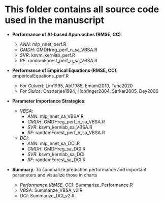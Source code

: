 # This folder contains all source code used in the manuscript

- **Performance of AI-based Approaches (RMSE, CC)**: 
  - *ANN*: mlp_nnet_perf.R
  - *GMDH*: GMDHreg_perf_n_sa_VBSA.R
  - *SVR*: ksvm_kernlab_perf.R
  - *RF*: randomForest_perf_n_sa_VBSA.R
 
- **Performance of Empirical Equations (RMSE, CC)**: empericalEquations_perf.R
  - *For Culvert*: Lim1995, Abt1985, Emami2010, Taha2020
  - *For Sluice*: Chatterjee1994, Hopfinger2004, Sarkar2005, Dey2006

- **Parameter Importance Strategies**:
  - *VBSA*: 
    - *ANN*: mlp_nnet_sa_VBSA.R
    - *GMDH*: GMDHreg_perf_n_sa_VBSA.R
    - *SVR*: ksvm_kernlab_sa_VBSA.R
    - *RF*: randomForest_perf_n_sa_VBSA.R 
  - *DCI*: 
    - *ANN*: mlp_nnet_sa_DCI.R
    - *GMDH*: GMDHreg_sa_DCI.R
    - *SVR*: ksvm_kernlab_sa_DCI
    - *RF*: randomForest_sa_DCI.R  
        
- **Summary**: To summarize prediction performance and important parameters and visualize those in charts
  - *Performance (RMSE, CC)*: Summarize_Performance.R
  - *VBSA*: Summarize_VBSA_v2.R
  - *DCI*: Summarize_DCI_v2.R

